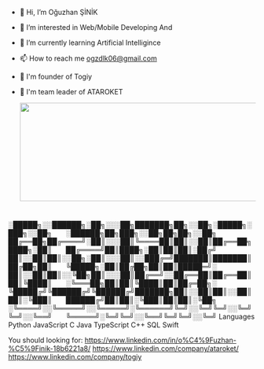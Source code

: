 - 👋 Hi, I’m Oğuzhan ŞİNİK
- 👀 I’m interested in Web/Mobile Developing And 
- 🌱 I’m currently learning Artificial Intelligince
- 📫 How to reach me ogzdlk06@gmail.com
- 💼 I'm founder of Togiy 
- 🚀 I'm team leader of ATAROKET

  <img src="https://i.giphy.com/media/ko7twHhomhk8E/giphy.webp" width="1000" height="200" align="center"/>

  <h1 align="center">
░█████╗░░██████╗░██╗░░░██╗███████╗██╗░░██╗░█████╗░███╗░░██╗  ░██████╗██╗███╗░░██╗██╗██╗░░██╗
██╔══██╗██╔════╝░██║░░░██║╚════██║██║░░██║██╔══██╗████╗░██║  ██╔════╝██║████╗░██║██║██║░██╔╝
██║░░██║██║░░██╗░██║░░░██║░░███╔═╝███████║███████║██╔██╗██║  ╚█████╗░██║██╔██╗██║██║█████═╝░
██║░░██║██║░░╚██╗██║░░░██║██╔══╝░░██╔══██║██╔══██║██║╚████║  ░╚═══██╗██║██║╚████║██║██╔═██╗░
╚█████╔╝╚██████╔╝╚██████╔╝███████╗██║░░██║██║░░██║██║░╚███║  ██████╔╝██║██║░╚███║██║██║░╚██╗
░╚════╝░░╚═════╝░░╚═════╝░╚══════╝╚═╝░░╚═╝╚═╝░░╚═╝╚═╝░░╚══╝  ╚═════╝░╚═╝╚═╝░░╚══╝╚═╝╚═╝░░╚═╝</h1>
Languages
Python JavaScript C Java TypeScript C++ SQL Swift

You should looking for:
https://www.linkedin.com/in/o%C4%9Fuzhan-%C5%9Finik-18b6221a8/
https://www.linkedin.com/company/ataroket/
https://www.linkedin.com/company/togiy


